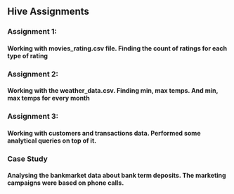 ## Hive Assignments

### Assignment 1:
   #### Working with movies_rating.csv file. Finding the count of ratings for each type of rating
### Assignment 2:
   #### Working with the weather_data.csv. Finding min, max temps. And min, max temps for every month
### Assignment 3:
   #### Working with customers and transactions data. Performed some analytical queries on top of it.
   
### Case Study
   #### Analysing the bankmarket data about bank term deposits. The marketing campaigns were based on phone calls.
